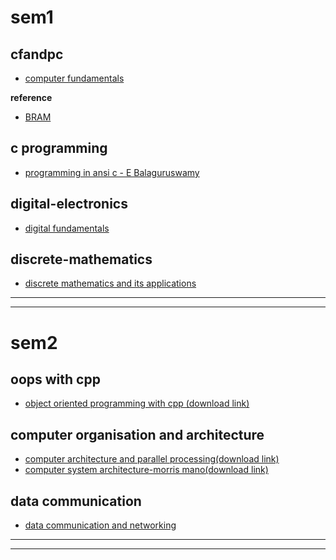 

# sem1

## cfandpc
- [computer fundamentals](https://github.com/depressed-shashi/resources/raw/main/cfandpc/comp_fundamentals_priti_sinha.pdf)

**reference**
- [BRAM](https://github.com/depressed-shashi/resources/raw/main/cfandpc/B-Ram-comp_fundamentals.pdf)

## c programming
- [programming in ansi c - E Balaguruswamy](https://github.com/depressed-shashi/resources/raw/main/cprogramming/E%20Balagurusamy%20-%20Programming%20in%20ANSI%20C-McGraw%20Hill%20Education.pdf)


## digital-electronics

- [digital fundamentals](https://github.com/depressed-shashi/resources/raw/main/digital-electronics/Thomas%20L.%20Floyd%20-%20Digital%20Fundamentals-Prentice%20Hall%20(2014).pdf)
 

## discrete-mathematics
- [discrete mathematics and its applications](https://github.com/depressed-shashi/resources/raw/main/discrete-mathematics/Kenneth%20H.%20Rosen%20-%20Discrete%20mathematics%20and%20its%20applications%20(2013%2C%20McGraw-Hill)%20-%20libgen.li.pdf)
-------------------------------------------------------------------------------------------------------------------------------------------

--------------------------------------------------------------------------------------------------------------------------------------------


# sem2


## oops with cpp
- [object oriented programming with cpp (download link)](https://cdn1.booksdl.org/get.php?md5=962dd8b945cdf321ac9ec5696ab5226f&key=7GZZ5BX58P9X2MP2&mirr=1)

## computer organisation and architecture

- [computer architecture and parallel processing(download link)](https://libgen.rocks/get.php?md5=fd71fa4434b0dbad694381c7db6bce43&key=OT7JVKMPP3O1E6SM)
- [computer system architecture-morris mano(download link)](https://cdn1.booksdl.org/get.php?md5=a43417812b9852f89a683084fa7be005&key=2CG7438XJO0V3AXY&mirr=1)

## data communication

- [data communication and networking](https://cdn1.booksdl.org/get.php?md5=401a1ec38f8159291f7b3987f2efe16b&key=MA082OVAG3K0B9K8&mirr=1)


-----------------------------------------------------------------------------------------------------------------------------------------
-----------------------------------------------------------------------------------------------------------------------------------------
